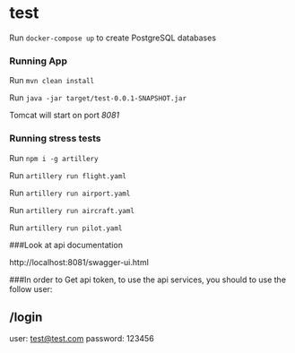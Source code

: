 # test

Run `docker-compose up` to create PostgreSQL databases


### Running App

Run `mvn clean install`

Run `java -jar target/test-0.0.1-SNAPSHOT.jar`

Tomcat will start on port *8081*


### Running stress tests

Run `npm i -g artillery`

Run `artillery run flight.yaml`

Run `artillery run airport.yaml`

Run `artillery run aircraft.yaml`

Run `artillery run pilot.yaml`

###Look at api documentation

http://localhost:8081/swagger-ui.html

###In order to Get api token, to use the api services, you should to use the follow user:

## /login

user: test@test.com password: 123456
